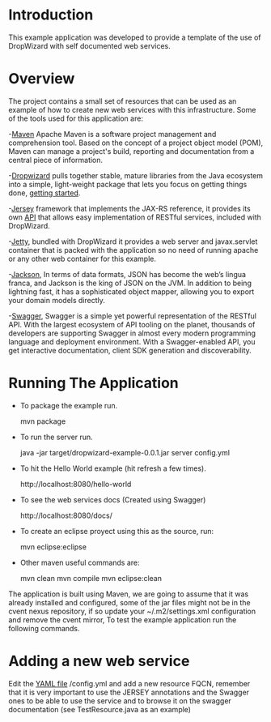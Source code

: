 # Introduction

This example application was developed to provide a template of the use of DropWizard with self documented web services.

# Overview

The project contains a small set of resources that can be used as an example of how to create new web services with this infrastructure. Some of the tools used for this application are:

-[Maven](http://maven.apache.org/) Apache Maven is a software project management and comprehension tool. Based on the concept of a project object model (POM), Maven can manage a project's build, reporting and documentation from a central piece of information.

-[Dropwizard](http://gunshowcomic.com/comics/20100528.gif) pulls together stable, mature libraries from the Java ecosystem into a simple, light-weight package that lets you focus on getting things done, [getting started](http://www.dropwizard.io/getting-started.html).

-[Jersey](https://jersey.java.net/) framework that implements the JAX-RS reference, it provides its own [API](https://jersey.java.net/apidocs/latest/jersey/index.html) that allows easy implementation of RESTful services, included with DropWizard.

-[Jetty](http://www.eclipse.org/jetty/), bundled with DropWizard it provides a web server and javax.servlet container that is packed with the application so no need of running apache or any other web container for this example.

-[Jackson](https://github.com/FasterXML/jackson), In terms of data formats, JSON has become the web’s lingua franca, and Jackson is the king of JSON on the JVM. In addition to being lightning fast, it has a sophisticated object mapper, allowing you to export your domain models directly.

-[Swagger](http://swagger.io/), Swagger is a simple yet powerful representation of the RESTful API. With the largest ecosystem of API tooling on the planet, thousands of developers are supporting Swagger in almost every modern programming language and deployment environment. With a Swagger-enabled API, you get interactive documentation, client SDK generation and discoverability.

# Running The Application

* To package the example run.

	mvn package


* To run the server run.

	java -jar target/dropwizard-example-0.0.1.jar server config.yml


* To hit the Hello World example (hit refresh a few times).

	http://localhost:8080/hello-world
	
	
* To see the web services docs (Created using Swagger)

	http://localhost:8080/docs/


* To create an eclipse proyect using this as the source, run:

	mvn eclipse:eclipse

	
* Other maven useful commands are:
 
	mvn clean
	mvn compile
	mvn eclipse:clean
	

The application is built using Maven, we are going to assume that it was already installed and configured, some of the jar files might not be in the cvent nexus repository, if so update your ~/.m2/settings.xml configuration and remove the cvent mirror, To test the example application run the following commands.	

# Adding a new web service

Edit the [YAML file](http://symfony.com/doc/current/components/yaml/yaml_format.html) /config.yml and add a new resource FQCN, remember that it is very important to use the JERSEY annotations and the Swagger ones to be able to use the service and to browse it on the swagger documentation (see TestResource.java as an example) 

